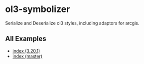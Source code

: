 # ol3-symbolizer
Serialize and Deserialize ol3 styles, including adaptors for arcgis.

## All Examples
* [index (3.20.1)](https://rawgit.com/ca0v/ol3-symbolizer/v3.20.1/rawgit.html?run=labs/index)
* [index (master)](https://rawgit.com/ca0v/ol3-symbolizer/master/rawgit.html?run=labs/index)
